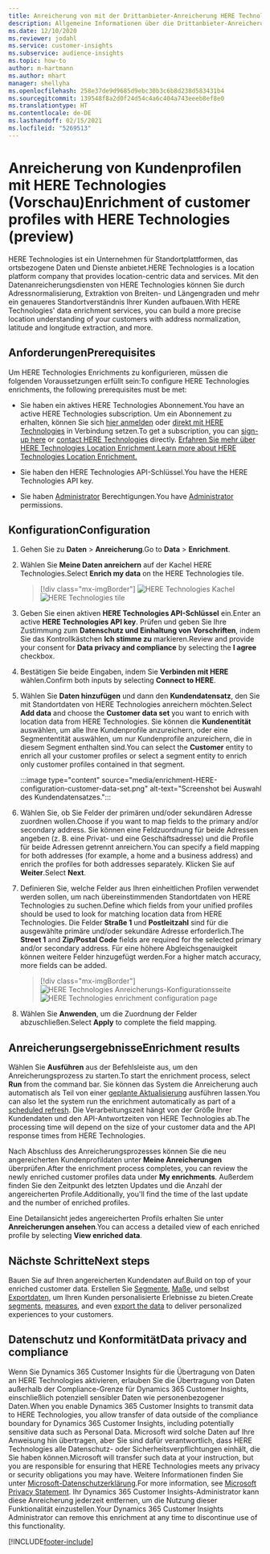 ```yaml
---
title: Anreicherung von mit der Drittanbieter-Anreicherung HERE Technologies
description: Allgemeine Informationen über die Drittanbieter-Anreicherung von HERE Technologies.
ms.date: 12/10/2020
ms.reviewer: jodahl
ms.service: customer-insights
ms.subservice: audience-insights
ms.topic: how-to
author: m-hartmann
ms.author: mhart
manager: shellyha
ms.openlocfilehash: 258e37de9d9685d9ebc30b3c6b8d238d583431b4
ms.sourcegitcommit: 139548f8a2d0f24d54c4a6c404a743eeeb8ef8e0
ms.translationtype: HT
ms.contentlocale: de-DE
ms.lasthandoff: 02/15/2021
ms.locfileid: "5269513"
---
```

# <a name="enrichment-of-customer-profiles-with-here-technologies-preview"></a><span data-ttu-id="9f2be-103">Anreicherung von Kundenprofilen mit HERE Technologies (Vorschau)</span><span class="sxs-lookup"><span data-stu-id="9f2be-103">Enrichment of customer profiles with HERE Technologies (preview)</span></span>

<span data-ttu-id="9f2be-104">HERE Technologies ist ein Unternehmen für Standortplattformen, das ortsbezogene Daten und Dienste anbietet.</span><span class="sxs-lookup"><span data-stu-id="9f2be-104">HERE Technologies is a location platform company that provides location-centric data and services.</span></span> <span data-ttu-id="9f2be-105">Mit den Datenanreicherungsdiensten von HERE Technologies können Sie durch Adressnormalisierung, Extraktion von Breiten- und Längengraden und mehr ein genaueres Standortverständnis Ihrer Kunden aufbauen.</span><span class="sxs-lookup"><span data-stu-id="9f2be-105">With HERE Technologies' data enrichment services, you can build a more precise location understanding of your customers with address normalization, latitude and longitude extraction, and more.</span></span>

## <a name="prerequisites"></a><span data-ttu-id="9f2be-106">Anforderungen</span><span class="sxs-lookup"><span data-stu-id="9f2be-106">Prerequisites</span></span>

<span data-ttu-id="9f2be-107">Um HERE Technologies Enrichments zu konfigurieren, müssen die folgenden Voraussetzungen erfüllt sein:</span><span class="sxs-lookup"><span data-stu-id="9f2be-107">To configure HERE Technologies enrichments, the following prerequisites must be met:</span></span>

- <span data-ttu-id="9f2be-108">Sie haben ein aktives HERE Technologies Abonnement.</span><span class="sxs-lookup"><span data-stu-id="9f2be-108">You have an active HERE Technologies subscription.</span></span> <span data-ttu-id="9f2be-109">Um ein Abonnement zu erhalten, können Sie sich [hier anmelden](https://developer.here.com/sign-up?utm_medium=referral&utm_source=Microsoft-Dynamics-CI&create=Freemium-Basic) oder [direkt mit HERE Technologies](https://developer.here.com/help?utm_medium=referral&utm_source=Microsoft-Dynamics-CI#how-can-we-help-you) in Verbindung setzen.</span><span class="sxs-lookup"><span data-stu-id="9f2be-109">To get a subscription, you can [sign-up here](https://developer.here.com/sign-up?utm_medium=referral&utm_source=Microsoft-Dynamics-CI&create=Freemium-Basic) or [contact HERE Technologies](https://developer.here.com/help?utm_medium=referral&utm_source=Microsoft-Dynamics-CI#how-can-we-help-you) directly.</span></span> [<span data-ttu-id="9f2be-110">Erfahren Sie mehr über HERE Technologies Location Enrichment.</span><span class="sxs-lookup"><span data-stu-id="9f2be-110">Learn more about HERE Technologies Location Enrichment.</span></span>](https://developer.here.com/location-enrichment?cid=Dev-MicrosoftDynamics-DB-0-Dev-&utm_source=MicrosoftDynamics&utm_medium=referral&utm_campaign=Online_Dev_ReferralMicrosoft)

- <span data-ttu-id="9f2be-111">Sie haben den HERE Technologies API-Schlüssel.</span><span class="sxs-lookup"><span data-stu-id="9f2be-111">You have the HERE Technologies API key.</span></span>

- <span data-ttu-id="9f2be-112">Sie haben [Administrator](permissions.md#administrator) Berechtigungen.</span><span class="sxs-lookup"><span data-stu-id="9f2be-112">You have [Administrator](permissions.md#administrator) permissions.</span></span>

## <a name="configuration"></a><span data-ttu-id="9f2be-113">Konfiguration</span><span class="sxs-lookup"><span data-stu-id="9f2be-113">Configuration</span></span>

1. <span data-ttu-id="9f2be-114">Gehen Sie zu **Daten** > **Anreicherung**.</span><span class="sxs-lookup"><span data-stu-id="9f2be-114">Go to **Data** > **Enrichment**.</span></span>

1. <span data-ttu-id="9f2be-115">Wählen Sie **Meine Daten anreichern** auf der Kachel HERE Technologies.</span><span class="sxs-lookup"><span data-stu-id="9f2be-115">Select **Enrich my data** on the HERE Technologies tile.</span></span>

   > [!div class="mx-imgBorder"]
   > <span data-ttu-id="9f2be-116">![HERE Technologies Kachel](media/HERE-tile.png "HERE Technologies Kachel")</span><span class="sxs-lookup"><span data-stu-id="9f2be-116">![HERE Technologies tile](media/HERE-tile.png "HERE Technologies tile")</span></span>

1. <span data-ttu-id="9f2be-117">Geben Sie einen aktiven **HERE Technologies API-Schlüssel** ein.</span><span class="sxs-lookup"><span data-stu-id="9f2be-117">Enter an active **HERE Technologies API key**.</span></span> <span data-ttu-id="9f2be-118">Prüfen und geben Sie Ihre Zustimmung zum **Datenschutz und Einhaltung von Vorschriften**, indem Sie das Kontrollkästchen **Ich stimme zu** markieren.</span><span class="sxs-lookup"><span data-stu-id="9f2be-118">Review and provide your consent for **Data privacy and compliance** by selecting the **I agree** checkbox.</span></span> 

1. <span data-ttu-id="9f2be-119">Bestätigen Sie beide Eingaben, indem Sie **Verbinden mit HERE** wählen.</span><span class="sxs-lookup"><span data-stu-id="9f2be-119">Confirm both inputs by selecting **Connect to HERE**.</span></span>

1.  <span data-ttu-id="9f2be-120">Wählen Sie **Daten hinzufügen** und dann den **Kundendatensatz**, den Sie mit Standortdaten von HERE Technologies anreichern möchten.</span><span class="sxs-lookup"><span data-stu-id="9f2be-120">Select **Add data** and choose the **Customer data set** you want to enrich with location data from HERE Technologies.</span></span> <span data-ttu-id="9f2be-121">Sie können die **Kundenentität** auswählen, um alle Ihre Kundenprofile anzureichern, oder eine Segmententität auswählen, um nur Kundenprofile anzureichern, die in diesem Segment enthalten sind.</span><span class="sxs-lookup"><span data-stu-id="9f2be-121">You can select the **Customer** entity to enrich all your customer profiles or select a segment entity to enrich only customer profiles contained in that segment.</span></span>

    :::image type="content" source="media/enrichment-HERE-configuration-customer-data-set.png" alt-text="Screenshot bei Auswahl des Kundendatensatzes.":::

1. <span data-ttu-id="9f2be-123">Wählen Sie, ob Sie Felder der primären und/oder sekundären Adresse zuordnen wollen.</span><span class="sxs-lookup"><span data-stu-id="9f2be-123">Choose if you want to map fields to the primary and/or secondary address.</span></span> <span data-ttu-id="9f2be-124">Sie können eine Feldzuordnung für beide Adressen angeben (z. B. eine Privat- und eine Geschäftsadresse) und die Profile für beide Adressen getrennt anreichern.</span><span class="sxs-lookup"><span data-stu-id="9f2be-124">You can specify a field mapping for both addresses (for example, a home and a business address) and enrich the profiles for both addresses separately.</span></span> <span data-ttu-id="9f2be-125">Klicken Sie auf **Weiter**.</span><span class="sxs-lookup"><span data-stu-id="9f2be-125">Select **Next**.</span></span>

1. <span data-ttu-id="9f2be-126">Definieren Sie, welche Felder aus Ihren einheitlichen Profilen verwendet werden sollen, um nach übereinstimmenden Standortdaten von HERE Technologies zu suchen.</span><span class="sxs-lookup"><span data-stu-id="9f2be-126">Define which fields from your unified profiles should be used to look for matching location data from HERE Technologies.</span></span> <span data-ttu-id="9f2be-127">Die Felder **Straße 1** und **Postleitzahl** sind für die ausgewählte primäre und/oder sekundäre Adresse erforderlich.</span><span class="sxs-lookup"><span data-stu-id="9f2be-127">The **Street 1** and **Zip/Postal Code** fields are required for the selected primary and/or secondary address.</span></span> <span data-ttu-id="9f2be-128">Für eine höhere Abgleichsgenauigkeit können weitere Felder hinzugefügt werden.</span><span class="sxs-lookup"><span data-stu-id="9f2be-128">For a higher match accuracy, more fields can be added.</span></span>

   > [!div class="mx-imgBorder"]
   > <span data-ttu-id="9f2be-129">![HERE Technologies Anreicherungs-Konfigurationsseite](media/enrichment-HERE-configuration.png "HERE Technologies Anreicherungs-Konfigurationsseite")</span><span class="sxs-lookup"><span data-stu-id="9f2be-129">![HERE Technologies enrichment configuration page](media/enrichment-HERE-configuration.png "HERE Technologies enrichment configuration page")</span></span>

1. <span data-ttu-id="9f2be-130">Wählen Sie **Anwenden**, um die Zuordnung der Felder abzuschließen.</span><span class="sxs-lookup"><span data-stu-id="9f2be-130">Select **Apply** to complete the field mapping.</span></span>

## <a name="enrichment-results"></a><span data-ttu-id="9f2be-131">Anreicherungsergebnisse</span><span class="sxs-lookup"><span data-stu-id="9f2be-131">Enrichment results</span></span>

<span data-ttu-id="9f2be-132">Wählen Sie **Ausführen** aus der Befehlsleiste aus, um den Anreicherungsprozess zu starten.</span><span class="sxs-lookup"><span data-stu-id="9f2be-132">To start the enrichment process, select **Run** from the command bar.</span></span> <span data-ttu-id="9f2be-133">Sie können das System die Anreicherung auch automatisch als Teil von einer [geplante Aktualisierung](system.md#schedule-tab) ausführen lassen.</span><span class="sxs-lookup"><span data-stu-id="9f2be-133">You can also let the system run the enrichment automatically as part of a [scheduled refresh](system.md#schedule-tab).</span></span> <span data-ttu-id="9f2be-134">Die Verarbeitungszeit hängt von der Größe Ihrer Kundendaten und den API-Antwortzeiten von HERE Technologies ab.</span><span class="sxs-lookup"><span data-stu-id="9f2be-134">The processing time will depend on the size of your customer data and the API response times from HERE Technologies.</span></span>

<span data-ttu-id="9f2be-135">Nach Abschluss des Anreicherungsprozesses können Sie die neu angereicherten Kundenprofildaten unter **Meine Anreicherungen** überprüfen.</span><span class="sxs-lookup"><span data-stu-id="9f2be-135">After the enrichment process completes, you can review the newly enriched customer profiles data under **My enrichments**.</span></span> <span data-ttu-id="9f2be-136">Außerdem finden Sie den Zeitpunkt des letzten Updates und die Anzahl der angereicherten Profile.</span><span class="sxs-lookup"><span data-stu-id="9f2be-136">Additionally, you'll find the time of the last update and the number of enriched profiles.</span></span>

<span data-ttu-id="9f2be-137">Eine Detailansicht jedes angereicherten Profils erhalten Sie unter **Anreicherungen ansehen**.</span><span class="sxs-lookup"><span data-stu-id="9f2be-137">You can access a detailed view of each enriched profile by selecting **View enriched data**.</span></span>

## <a name="next-steps"></a><span data-ttu-id="9f2be-138">Nächste Schritte</span><span class="sxs-lookup"><span data-stu-id="9f2be-138">Next steps</span></span>

<span data-ttu-id="9f2be-139">Bauen Sie auf Ihren angereicherten Kundendaten auf.</span><span class="sxs-lookup"><span data-stu-id="9f2be-139">Build on top of your enriched customer data.</span></span> <span data-ttu-id="9f2be-140">Erstellen Sie [Segmente](segments.md), [Maße](measures.md), und selbst [Exportdaten](export-destinations.md), um Ihren Kunden personalisierte Erlebnisse zu bieten.</span><span class="sxs-lookup"><span data-stu-id="9f2be-140">Create [segments](segments.md), [measures](measures.md), and even [export the data](export-destinations.md) to deliver personalized experiences to your customers.</span></span>

## <a name="data-privacy-and-compliance"></a><span data-ttu-id="9f2be-141">Datenschutz und Konformität</span><span class="sxs-lookup"><span data-stu-id="9f2be-141">Data privacy and compliance</span></span>

<span data-ttu-id="9f2be-142">Wenn Sie Dynamics 365 Customer Insights für die Übertragung von Daten an HERE Technologies aktivieren, erlauben Sie die Übertragung von Daten außerhalb der Compliance-Grenze für Dynamics 365 Customer Insights, einschließlich potenziell sensibler Daten wie personenbezogener Daten.</span><span class="sxs-lookup"><span data-stu-id="9f2be-142">When you enable Dynamics 365 Customer Insights to transmit data to HERE Technologies, you allow transfer of data outside of the compliance boundary for Dynamics 365 Customer Insights, including potentially sensitive data such as Personal Data.</span></span> <span data-ttu-id="9f2be-143">Microsoft wird solche Daten auf Ihre Anweisung hin übertragen, aber Sie sind dafür verantwortlich, dass HERE Technologies alle Datenschutz- oder Sicherheitsverpflichtungen einhält, die Sie haben können.</span><span class="sxs-lookup"><span data-stu-id="9f2be-143">Microsoft will transfer such data at your instruction, but you are responsible for ensuring that HERE Technologies meets any privacy or security obligations you may have.</span></span> <span data-ttu-id="9f2be-144">Weitere Informationen finden Sie unter [Microsoft-Datenschutzerklärung](https://go.microsoft.com/fwlink/?linkid=396732).</span><span class="sxs-lookup"><span data-stu-id="9f2be-144">For more information, see [Microsoft Privacy Statement](https://go.microsoft.com/fwlink/?linkid=396732).</span></span>
<span data-ttu-id="9f2be-145">Ihr Dynamics 365 Customer Insights-Administrator kann diese Anreicherung jederzeit entfernen, um die Nutzung dieser Funktionalität einzustellen.</span><span class="sxs-lookup"><span data-stu-id="9f2be-145">Your Dynamics 365 Customer Insights Administrator can remove this enrichment at any time to discontinue use of this functionality.</span></span>


[!INCLUDE[footer-include](../includes/footer-banner.md)]